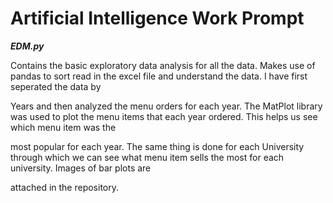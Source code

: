 # Artificial Intelligence Work Prompt


***EDM.py***

Contains the basic exploratory data analysis for all the data. Makes use of pandas to sort read in the excel file and understand the data. I have first seperated the data by

Years and then analyzed the menu orders for each year. The MatPlot library was used to plot the menu items that each year ordered. This helps us see which menu item was the

most popular for each year. The same thing is done for each University through which we can see what menu item sells the most for each university. Images of bar plots are

attached in the repository.

